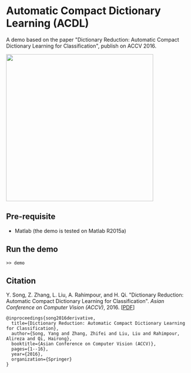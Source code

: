 # Automatic Compact Dictionary Learning (ACDL)

A demo based on the paper "Dictionary Reduction: Automatic Compact Dictionary Learning for Classification", publish on ACCV 2016.

<img src="https://github.com/susanqq/ACDL/blob/master/fig/demo.png" width=400>

## Pre-requisite
* Matlab (the demo is tested on Matlab R2015a)

## Run the demo
```
>> demo
```

## Citation
Y. Song, Z. Zhang, L. Liu, A. Rahimpour, and H. Qi. "Dictionary Reduction: Automatic Compact Dictionary Learning for Classification".
*Asian Conference on Computer Vision (ACCV)*, 2016. [[PDF](http://media.wix.com/ugd/fc09cd_751b72619672413e998abd4708ddc49f.pdf)]
```
@inproceedings{song2016derivative,
  title={Dictionary Reduction: Automatic Compact Dictionary Learning for Classification},
  author={Song, Yang and Zhang, Zhifei and Liu, Liu and Rahimpour, Alireza and Qi, Hairong},
  booktitle={Asian Conference on Computer Vision (ACCV)},
  pages={1--16},
  year={2016},
  organization={Springer}
}
```





